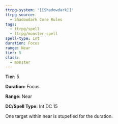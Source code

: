 ```yaml
---
ttrpg-system: "[[Shadowdark]]"
ttrpg-source:
  - Shadowdark Core Rules
tags:
  - ttrpg/spell
  - ttrpg/monster-spell
spell-type: Int
duration: Focus
range: Near
tier: 5
class:
  - monster
---
```

**Tier**: 5

**Duration:** Focus

**Range:** Near

**DC/Spell Type:** Int DC 15

One target within near is stupefied for the duration. 
